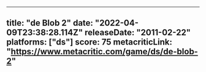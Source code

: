 
---
title: "de Blob 2"
date: "2022-04-09T23:38:28.114Z"
releaseDate: "2011-02-22"
platforms: ["ds"]
score: 75
metacriticLink: "https://www.metacritic.com/game/ds/de-blob-2"
---
